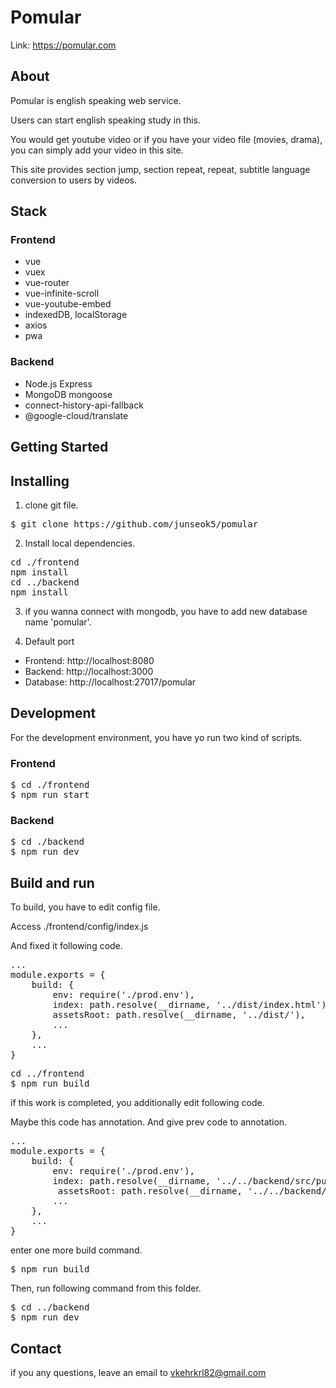 Pomular
=======
Link: https://pomular.com

## About
Pomular is english speaking web service.

Users can start english speaking study in this.

You would get youtube video or if you have your video file (movies, drama), you can simply add your video in this site.

This site provides section jump, section repeat, repeat, subtitle language conversion to users by videos.

## Stack
### Frontend
* vue
* vuex
* vue-router
* vue-infinite-scroll
* vue-youtube-embed
* indexedDB, localStorage
* axios
* pwa

### Backend
* Node.js Express
* MongoDB mongoose
* connect-history-api-fallback
* @google-cloud/translate

## Getting Started
## Installing
1. clone git file.
<pre>
$ git clone https://github.com/junseok5/pomular
</pre>

2. Install local dependencies.
<pre>
cd ./frontend
npm install
cd ../backend
npm install
</pre>

3. if you wanna connect with mongodb, you have to add new database name 'pomular'.

4. Default port
* Frontend: http://localhost:8080
* Backend: http://localhost:3000
* Database: http://localhost:27017/pomular

## Development
For the development environment, you have yo run two kind of scripts.

### Frontend
<pre>
$ cd ./frontend
$ npm run start
</pre>

### Backend
<pre>
$ cd ./backend
$ npm run dev
</pre>

## Build and run
To build, you have to edit config file.

Access ./frontend/config/index.js

And fixed it following code.
<pre>
...
module.exports = {
    build: {
        env: require('./prod.env'),
        index: path.resolve(__dirname, '../dist/index.html'),
        assetsRoot: path.resolve(__dirname, '../dist/'),
        ...
    },
    ...
}
</pre>

<pre>
cd ../frontend
$ npm run build
</pre>

if this work is completed, you additionally edit following code.

Maybe this code has annotation. And give prev code to annotation.
<pre>
...
module.exports = {
    build: {
        env: require('./prod.env'),
        index: path.resolve(__dirname, '../../backend/src/public/index.html'),
         assetsRoot: path.resolve(__dirname, '../../backend/src/public'),
        ...
    },
    ...
}
</pre>

enter one more build command.
<pre>
$ npm run build
</pre>

Then, run following command from this folder.
<pre>
$ cd ../backend
$ npm run dev
</pre>

## Contact
if you any questions, leave an email to <vkehrkrl82@gmail.com>